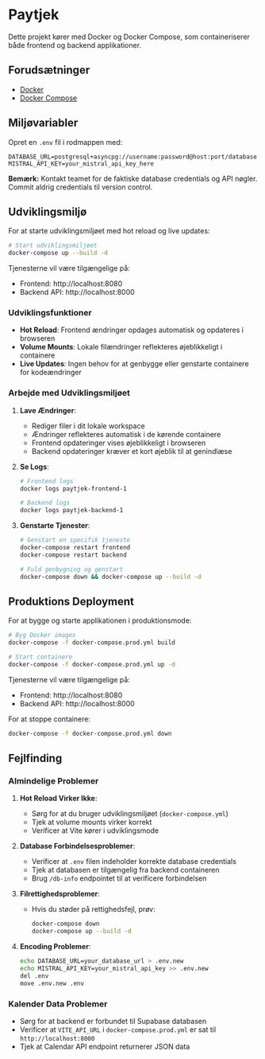 # Paytjek

Dette projekt kører med Docker og Docker Compose, som containeriserer både frontend og backend applikationer.

## Forudsætninger

- [Docker](https://docs.docker.com/get-docker/)
- [Docker Compose](https://docs.docker.com/compose/install/)

## Miljøvariabler

Opret en `.env` fil i rodmappen med:

```
DATABASE_URL=postgresql+asyncpg://username:password@host:port/database
MISTRAL_API_KEY=your_mistral_api_key_here
```

**Bemærk:** Kontakt teamet for de faktiske database credentials og API nøgler. Commit aldrig credentials til version control.

## Udviklingsmiljø

For at starte udviklingsmiljøet med hot reload og live updates:

```bash
# Start udviklingsmiljøet
docker-compose up --build -d
```

Tjenesterne vil være tilgængelige på:
- Frontend: http://localhost:8080
- Backend API: http://localhost:8000

### Udviklingsfunktioner
- **Hot Reload**: Frontend ændringer opdages automatisk og opdateres i browseren
- **Volume Mounts**: Lokale filændringer reflekteres øjeblikkeligt i containere
- **Live Updates**: Ingen behov for at genbygge eller genstarte containere for kodeændringer

### Arbejde med Udviklingsmiljøet

1. **Lave Ændringer**:
   - Rediger filer i dit lokale workspace
   - Ændringer reflekteres automatisk i de kørende containere
   - Frontend opdateringer vises øjeblikkeligt i browseren
   - Backend opdateringer kræver et kort øjeblik til at genindlæse

2. **Se Logs**:
   ```bash
   # Frontend logs
   docker logs paytjek-frontend-1

   # Backend logs
   docker logs paytjek-backend-1
   ```

3. **Genstarte Tjenester**:
   ```bash
   # Genstart en specifik tjeneste
   docker-compose restart frontend
   docker-compose restart backend

   # Fuld genbygning og genstart
   docker-compose down && docker-compose up --build -d
   ```

## Produktions Deployment

For at bygge og starte applikationen i produktionsmode:

```bash
# Byg Docker images
docker-compose -f docker-compose.prod.yml build

# Start containere
docker-compose -f docker-compose.prod.yml up -d
```

Tjenesterne vil være tilgængelige på:
- Frontend: http://localhost:8080
- Backend API: http://localhost:8000

For at stoppe containere:

```bash
docker-compose -f docker-compose.prod.yml down
```

## Fejlfinding

### Almindelige Problemer

1. **Hot Reload Virker Ikke**:
   - Sørg for at du bruger udviklingsmiljøet (`docker-compose.yml`)
   - Tjek at volume mounts virker korrekt
   - Verificer at Vite kører i udviklingsmode

2. **Database Forbindelsesproblemer**:
   - Verificer at `.env` filen indeholder korrekte database credentials
   - Tjek at databasen er tilgængelig fra backend containeren
   - Brug `/db-info` endpointet til at verificere forbindelsen

3. **Filrettighedsproblemer**:
   - Hvis du støder på rettighedsfejl, prøv:
     ```bash
     docker-compose down
     docker-compose up --build -d
     ```

4. **Encoding Problemer**:
   ```bash
   echo DATABASE_URL=your_database_url > .env.new
   echo MISTRAL_API_KEY=your_mistral_api_key >> .env.new
   del .env
   move .env.new .env
   ```

### Kalender Data Problemer
- Sørg for at backend er forbundet til Supabase databasen
- Verificer at `VITE_API_URL` i `docker-compose.prod.yml` er sat til `http://localhost:8000`
- Tjek at Calendar API endpoint returnerer JSON data
